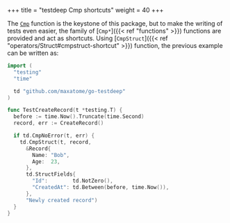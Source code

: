 +++
title = "testdeep Cmp shortcuts"
weight = 40
+++

The [`Cmp`](https://godoc.org/github.com/maxatome/go-testdeep#Cmp)
function is the keystone of this package, but to make the writing of
tests even easier, the family of [`Cmp*`]({{< ref "functions" >}})
functions are provided and act as shortcuts. Using
[`CmpStruct`]({{< ref "operators/Struct#cmpstruct-shortcut" >}})
function, the previous example can be written as:

```go
import (
  "testing"
  "time"

  td "github.com/maxatome/go-testdeep"
)

func TestCreateRecord(t *testing.T) {
  before := time.Now().Truncate(time.Second)
  record, err := CreateRecord()

  if td.CmpNoError(t, err) {
    td.CmpStruct(t, record,
      &Record{
        Name: "Bob",
        Age:  23,
      },
      td.StructFields{
        "Id":        td.NotZero(),
        "CreatedAt": td.Between(before, time.Now()),
      },
      "Newly created record")
  }
}
```
